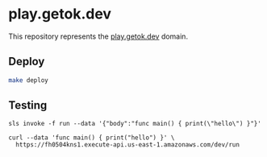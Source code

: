 # play.getok.dev

This repository represents the [play.getok.dev](https://play.getok.dev) domain.

## Deploy

```bash
make deploy
```

## Testing

```
sls invoke -f run --data '{"body":"func main() { print(\"hello\") }"}'
```

```
curl --data 'func main() { print("hello") }' \
  https://fh0504kns1.execute-api.us-east-1.amazonaws.com/dev/run
```
